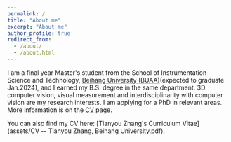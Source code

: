 ```yaml
---
permalink: /
title: "About me"
excerpt: "About me"
author_profile: true
redirect_from: 
  - /about/
  - /about.html
---
```


I am a final year Master's student from the School of Instrumentation Science and Technology, [Beihang University (BUAA)](https://buaa.edu.cn)(expected to graduate Jan.2024), and I earned my B.S. degree in the same department. 3D computer vision, visual measurement and interdisciplinarity with computer vision are my research interests. I am applying for a PhD in relevant areas. More information is on the [CV](https://lukahola.github.io/tianyouzhang.github.io/cv/) page.

You can also find my CV here: [Tianyou Zhang's Curriculum Vitae](assets/CV -- Tianyou Zhang, Beihang University.pdf).
